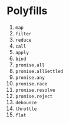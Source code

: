 # Polyfills

1. `map`
2. `filter`
3. `reduce`
4. `call`
5. `apply`
6. `bind`
7. `promise.all`
8. `promise.allSettled`
9. `promise.any`
10. `promise.race`
11. `promise.resolve`
12. `promise.reject`
13. `debounce`
14. `throttle`
15. `flat`
